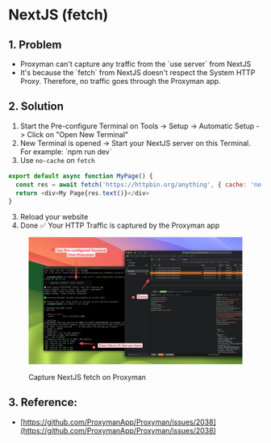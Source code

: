 # NextJS (fetch)

## 1. Problem

* Proxyman can't capture any traffic from the \`use server\` from NextJS
* It's because the \`fetch\` from NextJS doesn't respect the System HTTP Proxy. Therefore, no traffic goes through the Proxyman app.

## 2. Solution

1. Start the Pre-configure Terminal on Tools -> Setup -> Automatic Setup -> Click on "Open New Terminal"
2. New Terminal is opened -> Start your NextJS server on this Terminal. For example: \`npm run dev\`
3. Use `no-cache` on `fetch`

```js
export default async function MyPage() {
  const res = await fetch('https://httpbin.org/anything', { cache: 'no-cache' }) // no cache, or no request is sent to Proxyman
  return <div>My Page{res.text()}</div>
}
```

3. Reload your website
4. Done ✅ Your HTTP Traffic is captured by the Proxyman app

<figure><img src="../.gitbook/assets/335782543-6e0c4eeb-435d-4589-b2dd-4087f3827f3a.jpg" alt=""><figcaption><p>Capture NextJS fetch on Proxyman</p></figcaption></figure>

## 3. Reference:

* [https://github.com/ProxymanApp/Proxyman/issues/2038](https://github.com/ProxymanApp/Proxyman/issues/2038)
